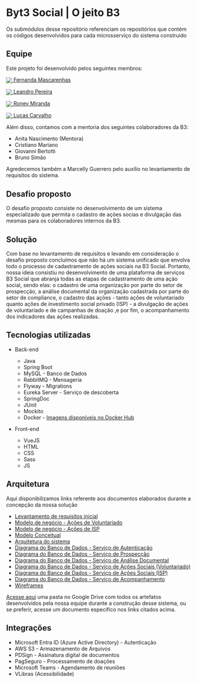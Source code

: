 # Byt3 Social | O jeito B3


Os submódulos desse repositório referenciam os repositórios que contém os códigos desenvolvidos para cada microsserviço do sistema construido

## Equipe
Este projeto foi desenvolvido pelos seguintes membros:

[<img align="center" src="https://img.shields.io/badge/linkedin-%230077B5.svg?style=for-the-badge&logo=linkedin&logoColor=white"> Fernanda Mascarenhas](https://www.linkedin.com/in/fernanda-mascarenhas-21a561277/)

[<img align="center" src="https://img.shields.io/badge/linkedin-%230077B5.svg?style=for-the-badge&logo=linkedin&logoColor=white"> Leandro Pereira](https://www.linkedin.com/in/leojgpereira/)

[<img align="center" src="https://img.shields.io/badge/linkedin-%230077B5.svg?style=for-the-badge&logo=linkedin&logoColor=white"> Roney Miranda](https://www.linkedin.com/in/roney-miranda-263494229/)

[<img align="center" src="https://img.shields.io/badge/linkedin-%230077B5.svg?style=for-the-badge&logo=linkedin&logoColor=white"> Lucas Carvalho](https://www.linkedin.com/in/lucasweltersoft/)

Além disso, contamos com a mentoria dos seguintes colaboradores da B3:

* Anita Nascimento (Mentora)
* Cristiano Mariano
* Giovanni Bertotti
* Bruno Simão

Agredecemos também a Marcelly Guerrero pelo auxílio no levantamento de requisitos do sistema.

## Desafio proposto
O desafio proposto consiste no desenvolvimento de um sistema especializado que permita o cadastro de ações socias e divulgação das mesmas para os colaboradores internos da B3.

## Solução 
Com base no levantamento de requisitos e levando em consideração o desafio proposto concluímos que não há um sistema unificado que envolva todo o processo de cadastramento de ações sociais na B3 Social. Portanto, nossa ideia consistiu no desenvolvimento de uma plataforma de serviços B3 Social que abranja todas as etapas de cadastramento de uma ação social, sendo elas: o cadastro de uma organização por parte do setor de prospecção, a análise documental da organização cadastrada por parte do setor de compliance, o cadastro das ações - tanto ações de voluntariado quanto ações de investimento social privado (ISP) - a divulgação de ações de voluntariado e de campanhas de doação ,e por fim, o acompanhamento dos indicadores das ações realizadas.

## Tecnologias utilizadas

* Back-end
  * Java
  * Spring Boot
  * MySQL - Banco de Dados
  * RabbitMQ - Mensageria
  * Flyway - Migrations
  * Eureka Server - Serviço de descoberta
  * SpringDoc
  * JUnit
  * Mockito
  * Docker - [Imagens disponíveis no Docker Hub](https://hub.docker.com/search?q=byt3social)


* Front-end
  * VueJS
  * HTML
  * CSS
  * Sass
  * JS

## Arquitetura
Aqui disponibilizamos links referente aos documentos elaborados durante a concepção da nossa solução

* [Levantamento de requisitos inicial](https://drive.google.com/file/d/1gSOdgXK_QeUY5rih4DZDTklf4ZcwvCIl/view?usp=sharing)
* [Modelo de negócio - Ações de Voluntariado](https://drive.google.com/file/d/1DYk9-rJXEyLoe_PxInbfFaVykHr08Odu/view?usp=sharing)
* [Modelo de negócio - Ações de ISP](https://drive.google.com/file/d/1orhJsUzuWRVOb9LldblFZRq3nCk2MFo6/view?usp=sharing)
* [Modelo Conceitual](https://drive.google.com/file/d/1xH8tK8zj2h4isc6YS0OHGAEi-MoZZGpi/view?usp=sharing)
* [Arquitetura do sistema](https://drive.google.com/file/d/1Mmmt9KmcfkdHglbHsJZJYONfejSI0tHe/view?usp=sharing)
* [Diagrama do Banco de Dados - Serviço de Autenticação](https://drive.google.com/file/d/1ymwZ4x9PMoopXdNOl1szO4gfBZ-pc-JP/view?usp=sharing)
* [Diagrama do Banco de Dados - Serviço de Prospecção](https://drive.google.com/file/d/1h786erKZPgQxxLUq6N8vdHamlu3cURGM/view?usp=sharing)
* [Diagrama do Banco de Dados - Serviço de Análise Documental](https://drive.google.com/file/d/1nwuuSPNBmCYv3UHgWlwKtKSe9x0OZvBe/view?usp=sharing)
* [Diagrama do Banco de Dados - Serviço de Ações Sociais (Voluntariado)](https://drive.google.com/file/d/1RNJvV6LpMiM5VR_ZHeMW3TYrm-WJXr-D/view?usp=sharing)
* [Diagrama do Banco de Dados - Serviço de Ações Sociais (ISP)](https://drive.google.com/file/d/1YKmRX9rISPNKJZJliETXG3UOtt_4mi9z/view?usp=sharing)
* [Diagrama do Banco de Dados - Serviço de Acompanhamento](https://drive.google.com/file/d/1HP-l6Zspt93V_fGeLgb8oWMybmk7hfHn/view?usp=sharing)
* [Wireframes](https://www.figma.com/file/MLfuNrztbOHLjjxIjpMWYO/Byt3-Social-%7C-UI?type=design&node-id=0%3A1&mode=dev)

[Acesse aqui](https://drive.google.com/drive/folders/1ixgp93H1onc8CD-NUCNa0-bjdkmkAufq?usp=sharing) uma pasta no Google Drive com todos os artefatos desenvolvidos pela nossa equipe durante a construção desse sistema, ou se preferir, acesse um documento específico nos links citados acima.

## Integrações
* Microsoft Entra ID (Azure Active Directory) - Autenticação
* AWS S3 - Armazenamento de Arquivos
* PDSign - Assinatura digital de documentos
* PagSeguro - Processamento de doações
* Microsoft Teams - Agendamento de reuniões
* VLibras (Acessibilidade)
